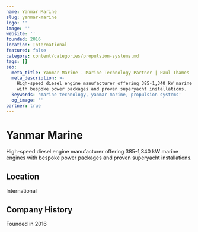 ```yaml
---
name: Yanmar Marine
slug: yanmar-marine
logo: ''
image: ''
website: ''
founded: 2016
location: International
featured: false
category: content/categories/propulsion-systems.md
tags: []
seo:
  meta_title: Yanmar Marine - Marine Technology Partner | Paul Thames
  meta_description: >-
    High-speed diesel engine manufacturer offering 385-1,340 kW marine engines
    with bespoke power packages and proven superyacht installations.
  keywords: 'marine technology, yanmar marine, propulsion systems'
  og_image: ''
partner: true
---
```


# Yanmar Marine

High-speed diesel engine manufacturer offering 385-1,340 kW marine engines with bespoke power packages and proven superyacht installations.



## Location

International

## Company History

Founded in 2016
